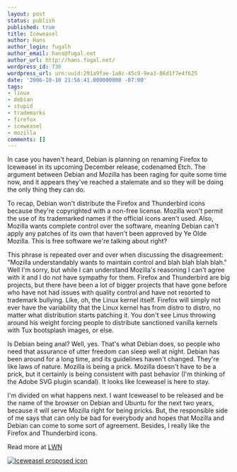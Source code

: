 ```yaml
---
layout: post
status: publish
published: true
title: Iceweasel
author: Hans
author_login: fugalh
author_email: hans@fugal.net
author_url: http://hans.fugal.net/
wordpress_id: 736
wordpress_url: urn:uuid:291a9fae-1a8c-45c9-9ea3-06d1f7e4f625
date: '2006-10-10 21:56:41.000000000 -07:00'
tags:
- linux
- debian
- stupid
- trademarks
- firefox
- iceweasel
- mozilla
comments: []
---
```

<p>In case you haven't heard, Debian is planning on renaming Firefox to Iceweasel
in its upcoming December release, codenamed Etch. The argument between Debian
and Mozilla has been raging for quite some time now, and it appears they've
reached a stalemate and so they will be doing the only thing they can do.</p>

<p>To recap, Debian won't distribute the Firefox and Thunderbird icons because
they're copyrighted with a non-free license. Mozilla won't permit the use of
its trademarked names if the official icons aren't used. Also, Mozilla wants
complete control over the software, meaning Debian can't apply any patches of
its own that haven't been approved by Ye Olde Mozilla. This is free software
we're talking about right?</p>

<p>This phrase is repeated over and over when discussing the disagreement:
"Mozilla understandably wants to maintain control and blah blah blah blah."
Well I'm sorry, but while I can understand Mozilla's reasoning I can't agree
with it and I do <em>not</em> have sympathy for them. Firefox and Thunderbird are big
projects, but there have been a lot of bigger projects that have gone before
who have not had issues with quality control and have not resorted to trademark
bullying. Like, oh, the Linux kernel itself. Firefox will simply not ever have
the variability that the Linux kernel has from distro to distro, no matter what
distribution starts patching it. You don't see Linus throwing around his weight
forcing people to distribute sanctioned vanilla kernels with Tux bootsplash
images, or else. </p>

<p>Is Debian being anal? Well, yes. That's what Debian does, so people who need
that assurance of utter freedom can sleep well at night. Debian has been around
for a long time, and its guidelines haven't changed. They're like laws of
nature. Mozilla is being a prick. Mozilla doesn't have to be a prick, but it
certainly is being consistent with past behavior (I'm thinking of the Adobe SVG
plugin scandal).  It looks like Iceweasel is here to stay.</p>

<p>I'm divided on what happens next. I want Iceweasel to be released and be the
name of the browser on Debian and Ubuntu for the next two years, because it
will serve Mozilla right for being pricks. But, the responsible side of me says
that can only be bad for everybody and hopes that Mozilla and Debian can come
to some sort of agreement. Besides, I really like the Firefox and Thunderbird
icons.</p>

<p>Read more at <a href="http://lwn.net/Articles/200857/">LWN</a></p>

<p><a href="https://wiki.ubuntu.com/IceWeaselIcon"><img src="https://wiki.ubuntu.com/IceWeaselIcon?action=AttachFile&amp;do=get&amp;target=slimdog360_2-iceweasel-icon4.png" alt="Iceweasel proposed icon"/></a></p>
